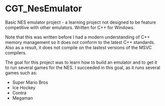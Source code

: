 # CGT_NesEmulator
Basic NES emulator project - a learning project not designed to be feature competitive with other emulators.  Written for C++ for Windows.

Note that this was written before I had a modern understanding of C++ memory management so it does not conform to the latest C++ standards.  Also as a result, it does not compile on the lastest versions of the MSVC compilers.

The goal for this project was to learn how to build an emulator and to get it to run several games for the NES.  I succeeded in this goal, as it runs several games such as:

* Super Mario Bros
* Ice Hockey
* Contra
* Megaman

